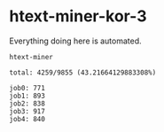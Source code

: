 # htext-miner-kor-3

Everything doing here is automated.

```
htext-miner

total: 4259/9855 (43.21664129883308%)

job0: 771
job1: 893
job2: 838
job3: 917
job4: 840
```